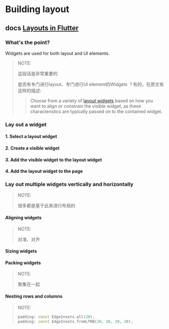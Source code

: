 # Building layout

## docs [Layouts in Flutter](https://docs.flutter.dev/development/ui/layout)

### What's the point?

Widgets are used for both layout and UI elements.

> NOTE: 
>
> 这段话是非常重要的
>
> 是否有专门进行layout、专门进行UI element的Widgets ？有的，在原文有这样的描述:
>
> > Choose from a variety of [layout widgets](https://docs.flutter.dev/development/ui/widgets/layout) based on how you want to align or constrain the visible widget, as these characteristics are typically passed on to the contained widget.

### Lay out a widget

#### 1. Select a layout widget

#### 2. Create a visible widget

#### 3. Add the visible widget to the layout widget

#### 4. Add the layout widget to the page



### Lay out multiple widgets vertically and horizontally

> NOTE: 
>
> 很多都是基于此来进行布局的

#### Aligning widgets

> NOTE: 
>
> 对准、对齐

#### Sizing widgets



#### Packing widgets

> NOTE: 
>
> 聚集在一起

#### Nesting rows and columns

> NOTE:
>
> ```dart
> padding: const EdgeInsets.all(20), 
> padding: const EdgeInsets.fromLTRB(20, 30, 20, 20),
> ```
>
> 